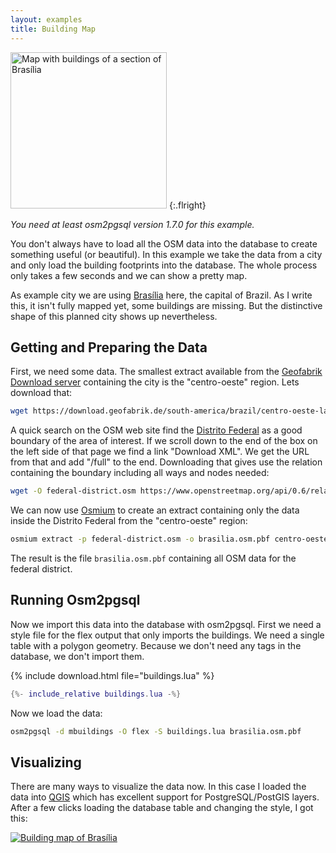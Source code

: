 ```yaml
---
layout: examples
title: Building Map
---
```


<a href="brasilia2.png"><img alt="Map with buildings of a section of Brasília" class="withborder" src="brasilia2.png" width="250" height="250"/></a>
{:.flright}

*You need at least osm2pgsql version 1.7.0 for this example.*

You don't always have to load all the OSM data into the database to create
something useful (or beautiful). In this example we take the data from a city
and only load the building footprints into the database. The whole process only
takes a few seconds and we can show a pretty map.

As example city we are using
[Brasília](https://en.wikipedia.org/wiki/Bras%C3%ADlia) here, the capital of
Brazil. As I write this, it isn't fully mapped yet, some buildings are missing.
But the distinctive shape of this planned city shows up nevertheless.

## Getting and Preparing the Data

First, we need some data. The smallest extract available from the [Geofabrik
Download server](https://download.geofabrik.de/) containing the city is the
"centro-oeste" region. Lets download that:

```sh
wget https://download.geofabrik.de/south-america/brazil/centro-oeste-latest.osm.pbf
```

A quick search on the OSM web site find the [Distrito
Federal](https://www.openstreetmap.org/relation/421151) as a good boundary
of the area of interest. If we scroll down to the end of the box on the left
side of that page we find a link "Download XML". We get the URL from that
and add "/full" to the end. Downloading that gives use the relation containing
the boundary including all ways and nodes needed:

```sh
wget -O federal-district.osm https://www.openstreetmap.org/api/0.6/relation/421151/full
```

We can now use [Osmium](https://osmcode.org/osmium-tool/) to create an extract
containing only the data inside the Distrito Federal from the "centro-oeste"
region:

```sh
osmium extract -p federal-district.osm -o brasilia.osm.pbf centro-oeste-latest.osm.pbf
```

The result is the file `brasilia.osm.pbf` containing all OSM data for the
federal district.

## Running Osm2pgsql

Now we import this data into the database with osm2pgsql. First we need a
style file for the flex output that only imports the buildings. We need a
single table with a polygon geometry. Because we don't need any tags in the
database, we don't import them.

{% include download.html file="buildings.lua" %}

```lua
{%- include_relative buildings.lua -%}
```

Now we load the data:

```sh
osm2pgsql -d mbuildings -O flex -S buildings.lua brasilia.osm.pbf
```

## Visualizing

There are many ways to visualize the data now. In this case I loaded the data
into [QGIS](https://qgis.org) which has excellent support for
PostgreSQL/PostGIS layers. After a few clicks loading the database table and
changing the style, I got this:

<a href="brasilia1.png"><img alt="Building map of Brasília" class="fullwidth" src="brasilia1.png"/></a>


